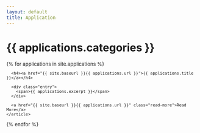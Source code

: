 ```yaml
---
layout: default
title: Application
---
```


<h1>{{ applications.categories }}</h1>
<div class="posts" style="font-size:small;">
  {% for applications in site.applications %}
    <article class="applications">
      
      <h4><a href="{{ site.baseurl }}{{ applications.url }}">{{ applications.title }}</a></h4>

      <div class="entry">
        <span>{{ applications.excerpt }}</span>
      </div>

      <a href="{{ site.baseurl }}{{ applications.url }}" class="read-more">Read More</a>
    </article>
  {% endfor %}
</div>
